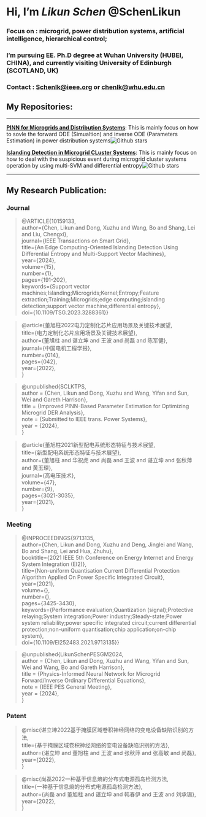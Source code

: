 # Hi, I’m ***Likun Schen*** @SchenLikun
### Focus on : microgrid, power distribution systems, artificial intelligence, hierarchical control;
### I’m pursuing EE. Ph.D degree at Wuhan University (HUBEI, CHINA), and currently visiting University of Edinburgh (SCOTLAND, UK)
### Contact : Schenlk@ieee.org or chenlk@whu.edu.cn

## My Repositories:

---
**[PINN for Microgrids and Distribution Systems](https://github.com/SchenLikun/PINN-for-Microgrid-and-Power-Distribution-Systems)**: This is mainly focus on how to sovle the forward ODE (Simualtion)
 and inverse ODE (Parameters Estimation) in power distribution systems![Github stars](https://img.shields.io/github/stars/SchenLikun/PINN-for-Microgrid-and-Power-Distribution-Systems.svg)

**[Islanding Detection in Microgrid CLuster Systems](https://github.com/SchenLikun/SVM-for-microgrid-cluster-islanding-detection)**: This is mainly focus on how to deal with the suspicious event during microgrid cluster systems operation by using multi-SVM and differential entropy![Github stars](https://img.shields.io/github/stars/SchenLikun/SVM-for-microgrid-cluster-islanding-detection.svg)

---

## My Research Publication:

 ### Journal


>@ARTICLE{10159133,  
  author={Chen, Likun and Dong, Xuzhu and Wang, Bo and Shang, Lei and Liu, Chengxi},  
  journal={IEEE Transactions on Smart Grid},   
  title={An Edge Computing-Oriented Islanding Detection Using Differential Entropy and Multi-Support Vector Machines},   
  year={2024},  
  volume={15},  
  number={1},  
  pages={191-202},  
  keywords={Support vector machines;Islanding;Microgrids;Kernel;Entropy;Feature extraction;Training;Microgrids;edge computing;islanding detection;support vector machine;differential entropy},  
  doi={10.1109/TSG.2023.3288361}}  
>

>@article{董旭柱2022电力定制化芯片应用场景及关键技术展望,  
  title={电力定制化芯片应用场景及关键技术展望},  
  author={董旭柱 and 谌立坤 and 王波 and 尚磊 and 陈军健},  
  journal={中国电机工程学报},  
  number={014},  
  pages={042},  
  year={2022},  
}
>

> @unpublished{SCLKTPS,  
  author = {Chen, Likun and Dong, Xuzhu and Wang, Yifan and Sun, Wei and Gareth Harrison},  
  title  = {Improved PINN-Based Parameter Estimation for Optimizing Microgrid DER Analysis},  
  note   = {Submitted to IEEE trans. Power Systems},  
  year   = {2024},  
}  
  
>
>@article{董旭柱2021新型配电系统形态特征与技术展望,  
  title={新型配电系统形态特征与技术展望},  
  author={董旭柱 and 华祝虎 and 尚磊 and 王波 and 谌立坤 and 张秋萍 and 黄玉琛},  
  journal={高电压技术},  
  volume={47},  
  number={9},  
  pages={3021-3035},  
  year={2021},  
}  
>

 ### Meeting
>@INPROCEEDINGS{9713135,  
  author={Chen, Likun and Dong, Xuzhu and Deng, Jinglei and Wang, Bo and Shang, Lei and Hua, Zhuhu},  
  booktitle={2021 IEEE 5th Conference on Energy Internet and Energy System Integration (EI2)},   
  title={Non-uniform Quantisation Current Differential Protection Algorithm Applied On Power Specific Integrated Circuit},   
  year={2021},  
  volume={},  
  number={},  
  pages={3425-3430},  
  keywords={Performance evaluation;Quantization (signal);Protective relaying;System integration;Power industry;Steady-state;Power system reliability;power specific integrated circuit;current differential protection;non-uniform quantisation;chip application;on-chip system},  
  doi={10.1109/EI252483.2021.9713135}}  

>@unpublished{LikunSchenPESGM2024,  
  author = {Chen, Likun and Dong, Xuzhu and Wang, Yifan and Sun, Wei and Wang, Bo and Gareth Harrison},  
  title  = {Physics-Informed Neural Network for Microgrid Forward/Inverse Ordinary Differential Equations},  
  note   = {IEEE PES General Meeting},  
  year   = {2024},  
}  



### Patent
>
>@misc{谌立坤2022基于掩膜区域卷积神经网络的变电设备缺陷识别的方法,  
  title={基于掩膜区域卷积神经网络的变电设备缺陷识别的方法},  
  author={谌立坤 and 董旭柱 and 王波 and 张秋萍 and 张高敏 and 尚磊},  
  year={2022},  
}


>@misc{尚磊2022一种基于信息熵的分布式电源孤岛检测方法,  
  title={一种基于信息熵的分布式电源孤岛检测方法},  
  author={尚磊 and 董旭柱 and 谌立坤 and 韩春伊 and 王波 and 刘承锡},  
  year={2022},  
}





<!---
SchenLikun/SchenLikun is a ✨ special ✨ repository because its `README.md` (this file) appears on your GitHub profile.
You can click the Preview link to take a look at your changes.
--->

